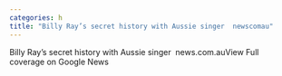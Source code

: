 ```yaml
---
categories: h
title: "Billy Ray’s secret history with Aussie singer  newscomau"
---
```

Billy Ray’s secret history with Aussie singer&nbsp;&nbsp;news.com.auView Full coverage on Google News